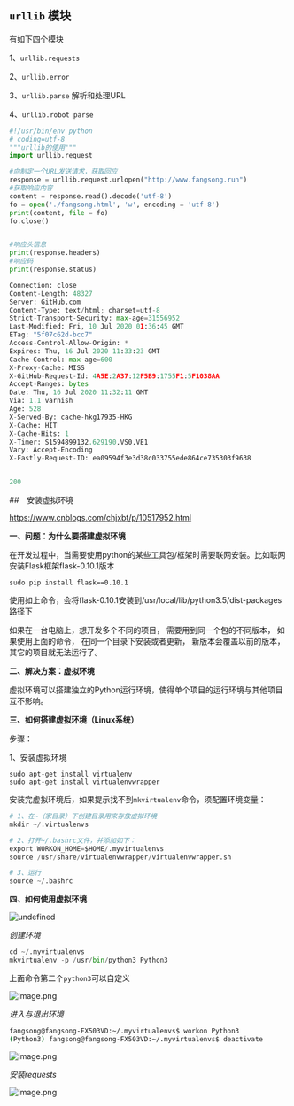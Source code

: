 ## `urllib` 模块

有如下四个模块

1、`urllib.requests`

2、`urllib.error`  

3、`urllib.parse`  解析和处理URL

4、`urllib.robot parse`

```python
#!/usr/bin/env python
# coding=utf-8
"""urllib的使用"""
import urllib.request

#向制定一个URL发送请求，获取回应
response = urllib.request.urlopen("http://www.fangsong.run")
#获取响应内容
content = response.read().decode('utf-8')
fo = open('./fangsong.html', 'w', encoding = 'utf-8')
print(content, file = fo)
fo.close()


#响应头信息
print(response.headers)
#响应码
print(response.status)
```

```python
Connection: close
Content-Length: 48327
Server: GitHub.com
Content-Type: text/html; charset=utf-8
Strict-Transport-Security: max-age=31556952
Last-Modified: Fri, 10 Jul 2020 01:36:45 GMT
ETag: "5f07c62d-bcc7"
Access-Control-Allow-Origin: *
Expires: Thu, 16 Jul 2020 11:33:23 GMT
Cache-Control: max-age=600
X-Proxy-Cache: MISS
X-GitHub-Request-Id: 4A5E:2A37:12F5B9:1755F1:5F1038AA
Accept-Ranges: bytes
Date: Thu, 16 Jul 2020 11:32:11 GMT
Via: 1.1 varnish
Age: 528
X-Served-By: cache-hkg17935-HKG
X-Cache: HIT
X-Cache-Hits: 1
X-Timer: S1594899132.629190,VS0,VE1
Vary: Accept-Encoding
X-Fastly-Request-ID: ea09594f3e3d38c033755ede864ce735303f9638


200
```

##　安装虚拟环境

https://www.cnblogs.com/chjxbt/p/10517952.html

**一、问题：为什么要搭建虚拟环境**

在开发过程中，当需要使用python的某些工具包/框架时需要联网安装。比如联网安装Flask框架flask-0.10.1版本

```
sudo pip install flask==0.10.1
```

使用如上命令，会将flask-0.10.1安装到/usr/local/lib/python3.5/dist-packages路径下

如果在一台电脑上，想开发多个不同的项目， 需要用到同一个包的不同版本， 如果使用上面的命令， 在同一个目录下安装或者更新， 新版本会覆盖以前的版本， 其它的项目就无法运行了。

**二、解决方案：虚拟环境**

虚拟环境可以搭建独立的Python运行环境，使得单个项目的运行环境与其他项目互不影响。

**三、如何搭建虚拟环境（Linux系统）**

步骤：

1、安装虚拟环境

```
sudo apt-get install virtualenv
sudo apt-get install virtualenvwrapper
```

 安装完虚拟环境后，如果提示找不到`mkvirtualenv`命令，须配置环境变量：

```python
# 1、在~（家目录）下创建目录用来存放虚拟环境
mkdir ~/.virtualenvs

# 2、打开~/.bashrc文件，并添加如下：
export WORKON_HOME=$HOME/.myvirtualenvs
source /usr/share/virtualenvwrapper/virtualenvwrapper.sh

# 3、运行
source ~/.bashrc
```

**四、如何使用虚拟环境**

![undefined](http://ww1.sinaimg.cn/large/006Uqzbtly1ggt3lfllh5j30k00bb3zt.jpg)

*创建环境*

```python
cd ~/.myvirtualenvs
mkvirtualenv -p /usr/bin/python3 Python3
```

上面命令第二个`python3`可以自定义

![image.png](http://ww1.sinaimg.cn/large/006Uqzbtly1ggt39wmrl0j30q90a8wno.jpg)

*进入与退出环境*

```bash
fangsong@fangsong-FX503VD:~/.myvirtualenvs$ workon Python3
(Python3) fangsong@fangsong-FX503VD:~/.myvirtualenvs$ deactivate
```

![image.png](http://ww1.sinaimg.cn/large/006Uqzbtly1ggt3iojlt9j30i501x0tl.jpg)

*安装requests*

![image.png](http://ww1.sinaimg.cn/large/006Uqzbtly1ggt3zxs982j30qf0fads6.jpg)